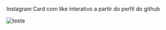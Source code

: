 Instagram Card com like interativo a partir do perfil do github

![teste](https://user-images.githubusercontent.com/58138093/212329849-aa227df6-425c-4957-8e55-9c1b68afa977.gif)
